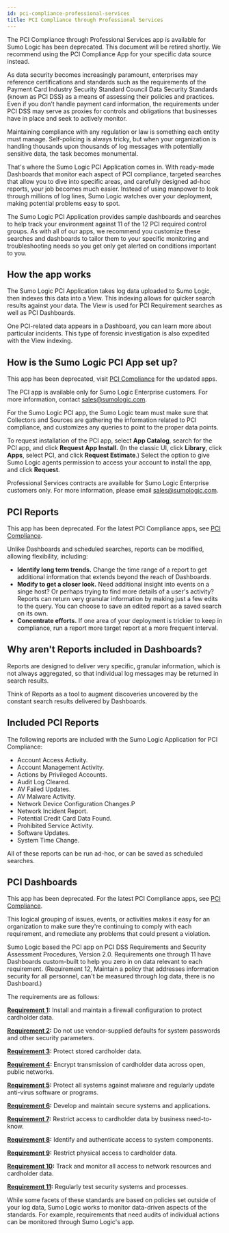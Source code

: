 ```yaml
---
id: pci-compliance-professional-services
title: PCI Compliance through Professional Services
---
```



The PCI Compliance through Professional Services app is available for Sumo Logic has been deprecated. This document will be retired shortly. We recommend using the PCI Compliance App for your specific data source instead.

As data security becomes increasingly paramount, enterprises may reference certifications and standards such as the requirements of the Payment Card Industry Security Standard Council Data Security Standards (known as PCI DSS) as a means of assessing their policies and practices.  Even if you don’t handle payment card information, the requirements under PCI DSS may serve as proxies for controls and obligations that businesses have in place and seek to actively monitor.

Maintaining compliance with any regulation or law is something each entity must manage. Self-policing is always tricky, but when your organization is handling thousands upon thousands of log messages with potentially sensitive data, the task becomes monumental.

That's where the Sumo Logic PCI Application comes in. With ready-made Dashboards that monitor each aspect of PCI compliance, targeted searches that allow you to dive into specific areas, and carefully designed ad-hoc reports, your job becomes much easier. Instead of using manpower to look through millions of log lines, Sumo Logic watches over your deployment, making potential problems easy to spot.

The Sumo Logic PCI Application provides sample dashboards and searches to help track your environment against 11 of the 12 PCI required control groups.  As with all of our apps, we recommend you customize these searches and dashboards to tailor them to your specific monitoring and troubleshooting needs so you get only get alerted on conditions important to you.


## How the app works

The Sumo Logic PCI Application takes log data uploaded to Sumo Logic, then indexes this data into a View. This indexing allows for quicker search results against your data. The View is used for PCI Requirement searches as well as PCI Dashboards.

One PCI-related data appears in a Dashboard, you can learn more about particular incidents. This type of forensic investigation is also expedited with the View indexing.

## How is the Sumo Logic PCI App set up?

This app has been deprecated, visit [PCI Compliance](https://help.sumologic.com/07Sumo-Logic-Apps/16PCI_Compliance) for the updated apps.

The PCI app is available only for Sumo Logic Enterprise customers. For more information, contact sales@sumologic.com.

For the Sumo Logic PCI app, the Sumo Logic team must make sure that Collectors and Sources are gathering the information related to PCI compliance, and customizes any queries to point to the proper data points.

To request installation of the PCI app, select **App Catalog**, search for the PCI app, and click **Request App Install.** (In the classic UI, click **Library**, click **Apps**, select PCI, and click **Request Estimate**.) Select the option to give Sumo Logic agents permission to access your account to install the app, and click **Request**.

Professional Services contracts are available for Sumo Logic Enterprise customers only. For more information, please email sales@sumologic.com.


## PCI Reports

This app has been deprecated. For the latest PCI Compliance apps, see [PCI Compliance](https://help.sumologic.com/07Sumo-Logic-Apps/26Apps_for_Sumo/PCI_Compliance_through_Professional_Services/PCI-Reports).

Unlike Dashboards and scheduled searches, reports can be modified, allowing flexibility, including:



* **Identify long term trends.** Change the time range of a report to get additional information that extends beyond the reach of Dashboards.
* **Modify to get a closer look.** Need additional insight into events on a singe host? Or perhaps trying to find more details of a user's activity? Reports can return very granular information by making just a few edits to the query. You can choose to save an edited report as a saved search on its own.
* **Concentrate efforts.** If one area of your deployment is trickier to keep in compliance, run a report more target report at a more frequent interval.


## Why aren't Reports included in Dashboards?

Reports are designed to deliver very specific, granular information, which is not always aggregated, so that individual log messages may be returned in search results.

Think of Reports as a tool to augment discoveries uncovered by the constant search results delivered by Dashboards.


## Included PCI Reports

The following reports are included with the Sumo Logic Application for PCI Compliance:

* Account Access Activity.
* Account Management Activity.
* Actions by Privileged Accounts.
* Audit Log Cleared.
* AV Failed Updates.
* AV Malware Activity.
* Network Device Configuration Changes.P
* Network Incident Report.
* Potential Credit Card Data Found.
* Prohibited Service Activity.
* Software Updates.
* System Time Change.

All of these reports can be run ad-hoc, or can be saved as scheduled searches.


## PCI Dashboards

This app has been deprecated. For the latest PCI Compliance apps, see [PCI Compliance](https://help.sumologic.com/07Sumo-Logic-Apps/26Apps_for_Sumo/PCI_Compliance_through_Professional_Services/PCI-Reports).

This logical grouping of issues, events, or activities makes it easy for an organization to make sure they're continuing to comply with each requirement, and remediate any problems that could present a violation.

Sumo Logic based the PCI app on PCI DSS Requirements and Security Assessment Procedures, Version 2.0. Requirements one through 11 have Dashboards custom-built to help you zero in on data relevant to each requirement. (Requirement 12, Maintain a policy that addresses information security for all personnel, can't be measured through log data, there is no Dashboard.)

The requirements are as follows:

**[Requirement 1](https://help.sumologic.com/07Sumo-Logic-Apps/26Apps_for_Sumo/PCI_Compliance_through_Professional_Services/PCI-Standards-based-Dashboards/02-PCI-Requirement-1-Dashboard):** Install and maintain a firewall configuration to protect cardholder data.

**[Requirement 2](https://help.sumologic.com/07Sumo-Logic-Apps/26Apps_for_Sumo/PCI_Compliance_through_Professional_Services/PCI-Standards-based-Dashboards/03-PCI-Requirement-2-Dashboard):** Do not use vendor-supplied defaults for system passwords and other security parameters.

**[Requirement 3](https://help.sumologic.com/07Sumo-Logic-Apps/26Apps_for_Sumo/PCI_Compliance_through_Professional_Services/PCI-Standards-based-Dashboards/04-PCI-Requirement-3-Dashboard):** Protect stored cardholder data.

**[Requirement 4](https://help.sumologic.com/07Sumo-Logic-Apps/26Apps_for_Sumo/PCI_Compliance_through_Professional_Services/PCI-Standards-based-Dashboards/05-PCI-Requirement-4-Dashboard):** Encrypt transmission of cardholder data across open, public networks.

**[Requirement 5](https://help.sumologic.com/07Sumo-Logic-Apps/26Apps_for_Sumo/PCI_Compliance_through_Professional_Services/PCI-Standards-based-Dashboards/06-PCI-Requirement-5-Dashboard):** Protect all systems against malware and regularly update anti-virus software or programs.

**[Requirement 6](https://help.sumologic.com/07Sumo-Logic-Apps/26Apps_for_Sumo/PCI_Compliance_through_Professional_Services/PCI-Standards-based-Dashboards/07-PCI-Requirement-6-Dashboard):** Develop and maintain secure systems and applications.

**[Requirement 7](https://help.sumologic.com/07Sumo-Logic-Apps/26Apps_for_Sumo/PCI_Compliance_through_Professional_Services/PCI-Standards-based-Dashboards/08-PCI-Requirement-7-Dashboard):** Restrict access to cardholder data by business need-to-know.

**[Requirement 8](https://help.sumologic.com/07Sumo-Logic-Apps/26Apps_for_Sumo/PCI_Compliance_through_Professional_Services/PCI-Standards-based-Dashboards/09-PCI-Requirement-8-Dashboard):** Identify and authenticate access to system components.

**[Requirement 9](https://help.sumologic.com/07Sumo-Logic-Apps/26Apps_for_Sumo/PCI_Compliance_through_Professional_Services/PCI-Standards-based-Dashboards/10-PCI-Requirement-9-Dashboard):** Restrict physical access to cardholder data.

**[Requirement 10](https://help.sumologic.com/07Sumo-Logic-Apps/26Apps_for_Sumo/PCI_Compliance_through_Professional_Services/PCI-Standards-based-Dashboards/11-PCI-Requirement-10-Dashboard):** Track and monitor all access to network resources and cardholder data.

**[Requirement 11](https://help.sumologic.com/07Sumo-Logic-Apps/26Apps_for_Sumo/PCI_Compliance_through_Professional_Services/PCI-Standards-based-Dashboards/12-PCI-Requirement-11-Dashboard):** Regularly test security systems and processes.

While some facets of these standards are based on policies set outside of your log data, Sumo Logic works to monitor data-driven aspects of the standards. For example, requirements that need audits of individual actions can be monitored through Sumo Logic's app.
